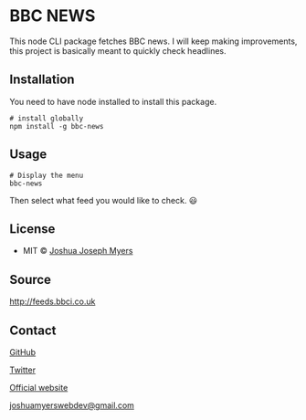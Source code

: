 # BBC NEWS

This node CLI package fetches BBC news. I will keep making improvements, this project is basically meant to quickly check headlines.


## Installation

You need to have node installed to install this package.

```console
# install globally
npm install -g bbc-news
```


## Usage

```console
# Display the menu
bbc-news
```

Then select what feed you would like to check. :smiley:

## License
- MIT © [Joshua Joseph Myers](https://joshuajosephmyers.com)


## Source
http://feeds.bbci.co.uk


## Contact
[GitHub](https://github.com/JoshBot-Debug)

[Twitter](https://twitter.com/JJMyers_)

[Official website](https://joshuajosephmyers.com)

joshuamyerswebdev@gmail.com
